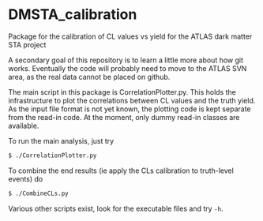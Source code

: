 # DMSTA_calibration
Package for the calibration of CL values vs yield for the ATLAS dark matter STA project

A secondary goal of this repository is to learn a little more about how git works. Eventually the code will probably need to move to the ATLAS SVN area, as the real data cannot be placed on github.

The main script in this package is CorrelationPlotter.py. This holds the infrastructure to plot the correlations between CL values and the truth yield. As the input file format is not yet known, the plotting code is kept separate from the read-in code. At the moment, only dummy read-in classes are available.

To run the main analysis, just try
```bash
$ ./CorrelationPlotter.py
```
To combine the end results (ie apply the CLs calibration to truth-level events) do
```bash
$ ./CombineCLs.py
```
Various other scripts exist, look for the executable files and try `-h`.